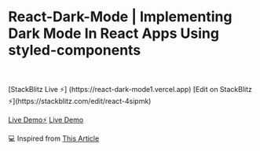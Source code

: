 # React-Dark-Mode | Implementing Dark Mode In React Apps Using styled-components

<br>
<br>
[StackBlitz Live ⚡️] (https://react-dark-mode1.vercel.app)  [Edit on StackBlitz ⚡️](https://stackblitz.com/edit/react-4sipmk)

[Live Demo⚡️](https://react-dark-mode1.vercel.app) 
[Live Demo](https://react-dark-mode1.vercel.app)

💻 Inspired from [This Article](https://www.smashingmagazine.com/2020/04/dark-mode-react-apps-styled-components/)
